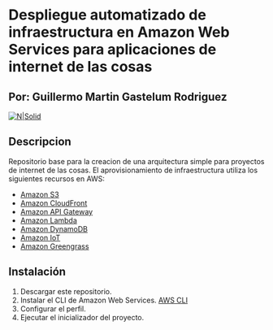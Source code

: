 # Despliegue automatizado de infraestructura en Amazon Web Services para aplicaciones de internet de las cosas
## Por: Guillermo Martin Gastelum Rodriguez

[![N|Solid](https://www.uag.mx/img/logoNegro.svg?u=9)]()
## Descripcion
Repositorio base para la creacion de una arquitectura simple para proyectos de internet de las cosas. El aprovisionamiento de infraestructura utiliza los siguientes recursos en AWS:
- [Amazon S3]
- [Amazon CloudFront]
- [Amazon API Gateway]
- [Amazon Lambda]
- [Amazon DynamoDB]
- [Amazon IoT]
- [Amazon Greengrass]

## Instalación

1. Descargar este repositorio.
2. Instalar el CLI de Amazon Web Services. [AWS CLI]
3. Configurar el perfil.
4. Ejecutar el inicializador del proyecto.

[Amazon S3]: <https://aws.amazon.com/s3/>
[Amazon CloudFront]: <https://aws.amazon.com/cloudfront/>
[Amazon API Gateway]: <https://aws.amazon.com/api-gateway/>
[Amazon Lambda]: <https://aws.amazon.com/lambda/>
[Amazon DynamoDB]: <https://aws.amazon.com/dynamodb/>
[Amazon IoT]: <https://aws.amazon.com/iot-core/?nc=sn&loc=2&dn=3>
[Amazon Greengrass]: <https://aws.amazon.com/greengrass/?nc=sn&loc=2&dn=2>
[AWS CLI]: <https://docs.aws.amazon.com/cli/latest/userguide/install-cliv2.html>
